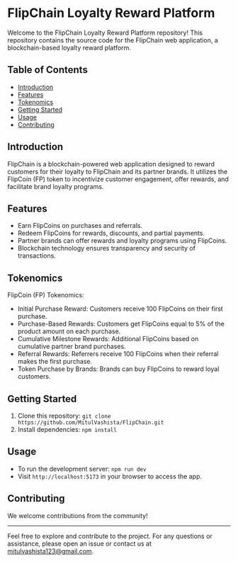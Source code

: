 # FlipChain Loyalty Reward Platform

Welcome to the FlipChain Loyalty Reward Platform repository! This repository contains the source code for the FlipChain web application, a blockchain-based loyalty reward platform.

## Table of Contents

- [Introduction](#introduction)
- [Features](#features)
- [Tokenomics](#tokenomics)
- [Getting Started](#getting-started)
- [Usage](#usage)
- [Contributing](#contributing)

## Introduction

FlipChain is a blockchain-powered web application designed to reward customers for their loyalty to FlipChain and its partner brands. It utilizes the FlipCoin (FP) token to incentivize customer engagement, offer rewards, and facilitate brand loyalty programs.

## Features

- Earn FlipCoins on purchases and referrals.
- Redeem FlipCoins for rewards, discounts, and partial payments.
- Partner brands can offer rewards and loyalty programs using FlipCoins.
- Blockchain technology ensures transparency and security of transactions.

## Tokenomics

FlipCoin (FP) Tokenomics:

- Initial Purchase Reward: Customers receive 100 FlipCoins on their first purchase.
- Purchase-Based Rewards: Customers get FlipCoins equal to 5% of the product amount on each purchase.
- Cumulative Milestone Rewards: Additional FlipCoins based on cumulative partner brand purchases.
- Referral Rewards: Referrers receive 100 FlipCoins when their referral makes the first purchase.
- Token Purchase by Brands: Brands can buy FlipCoins to reward loyal customers.

## Getting Started

1. Clone this repository: `git clone https://github.com/MitulVashista/FlipChain.git`
2. Install dependencies: `npm install`

## Usage

- To run the development server: `npm run dev`
- Visit `http://localhost:5173` in your browser to access the app.

## Contributing

We welcome contributions from the community!

---

Feel free to explore and contribute to the project. For any questions or assistance, please open an issue or contact us at mitulvashista123@gmail.com.
